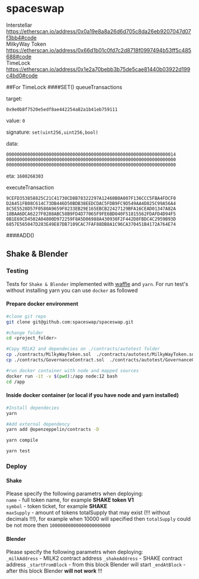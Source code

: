 # spaceswap

Interstellar   https://etherscan.io/address/0x0a19e8a8a26d6d705c8da26eb9207047d07f3bb4#code		
MilkyWay Token https://etherscan.io/address/0x66d1b01c0fd7c2d8718f0997494b53ff5c485688#code		 
TimeLock       https://etherscan.io/address/0x1e2a70bebb3b75de5cae81440b03922d199c4bd0#code		



##For TimeLock
####SET()
queueTransactions

target:

```0x9e0b8f7520e5edf8ae442254a82a1b41eb759111```

value:
```0```

signature:
```set(uint256,uint256,bool)```

data:
```0x
0000000000000000000000000000000000000000000000000000000000000014
0000000000000000000000000000000000000000000000000000000000000000
0000000000000000000000000000000000000000000000000000000000000000
```

eta:
```1600268303```


executeTransaction
```
9CEFD353858825C21C41730CD8B78322297A12460B0A007F136CCC5FBA4FDCF0
D2A451FB08C614C73DB446D50BDB38EEDCDAC5FDB9FC9D549AA4D825C99A56A4
8C5E5528D57F0580A9659F8233EB29E165EBCB22427129BFA16CEAD01347A82A
18BAA6DCA6227F0288ABC58B9FD4D77065F9FE6BD040F51815562FDAFD4D94F5
0B1E69CD4502A04800D972259F8A5D06988A430930F2F442D8FBDC4C2959B93D
6857E565047D283E49E87DB7109CAC7FAF88DB8A1C96CA370451B4172A764E74
```
####ADD()

## Shake & Blender
### Testing
Tests for `Shake & Blender`  implemented with [waffle](https://ethereum-waffle.readthedocs.io/) 
and `yarn`. For run test's without installing yarn you can use `docker` as followed

#### Prepare docker environment
```bash
#clone git repo
git clone git@github.com:spaceswap/spaceswap.git

#change folder
cd <project_folder>

#Copy MILK2 and dependecies on ./contracts/autotest folder
cp ./contracts/MilkyWayToken.sol  ./contracts/autotest/MilkyWayToken.sol 
cp ./contracts/GovernanceContract.sol  ./contracts/autotest/GovernanceContract.sol

#run docker container with node and mapped sources
docker run -it -v $(pwd):/app node:12 bash
cd /app
```

#### Inside docker container (or local if you have node and yarn installed)
```bash 
#Install dependecies
yarn

#Add external dependency
yarn add @openzeppelin/contracts -D

yarn compile

yarn test
```

### Deploy
#### Shake 
Please specify the following parametrs when deploying:  
`name` - full token name, for example **SHAKE token V1**  
`symbol`  - token ticket, for example **SHAKE**  
`maxSupply`  - amount of tokens totalSupply that may exist (!!! without decimals !!!),
for example when 10000 will specified then `totalSupply` could be not more then `10000000000000000000000`

#### Blender  
Please specify the following parametrs when deploying:  
`_milkAddress` -  MILK2 contract address
`_shakeAddress` - SHAKE contract address 
`_startFromBlock` - from this block Blender will start
`_endAtBlock` - after this block Blender **will not work** !!!



